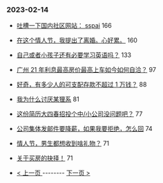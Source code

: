 ### 2023-02-14 
- [吐槽一下国内社区网站： sspai](https://www.v2ex.com/t/915913) 166
- [在这个情人节，我提出了离婚。心好累。](https://www.v2ex.com/t/916027) 160
- [自己或者小孩子还有必要学习英语吗？](https://www.v2ex.com/t/915886) 133
- [广州 21 年利息最高房价最高上车如今如何自洽？](https://www.v2ex.com/t/915892) 97
- [好奇，有多少人的可支配存款不超过 1 万钱？](https://www.v2ex.com/t/915875) 88
- [我为什么讨厌某狸系](https://www.v2ex.com/t/915922) 81
- [这份简历大四春招投个中/小公司没问题吧？](https://www.v2ex.com/t/915821) 77
- [公司集体发邮件要降薪，如果我要拒绝，怎么回](https://www.v2ex.com/t/916000) 74
- [情人节，男生都想收到啥礼物？](https://www.v2ex.com/t/915825) 71
- [关于买房的抉择！](https://www.v2ex.com/t/915911) 71 

- [ < 上一页 ](https://github.com/able8/v2ex-hot-record/blob/master/2023-02-13.md) -------- [ 下一页 > ](https://github.com/able8/v2ex-hot-record/blob/master/2023-02-15.md)